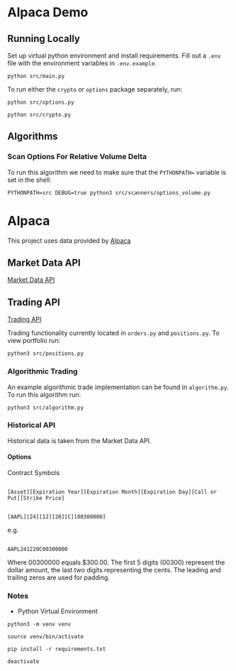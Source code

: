 # Alpaca Demo

## Running Locally

Set up virtual python environment and install requirements. Fill out a `.env` file with the environment variables in `.env.example`.

```
python src/main.py
```

To run either the `crypto` or `options` package separately, run:

```
python src/options.py
```

```
python src/crypto.py
```

## Algorithms

### Scan Options For Relative Volume Delta

To run this algorithm we need to make sure that the `PYTHONPATH=` variable is set in the shell:

`PYTHONPATH=src DEBUG=true python3 src/scanners/options_volume.py`

# Alpaca

This project uses data provided by [Alpaca](https://alpaca.markets/)

## Market Data API

[Market Data API](https://docs.alpaca.markets/docs/about-market-data-api)

## Trading API

[Trading API](https://docs.alpaca.markets/docs/trading-api)

Trading functionality currently located in `orders.py` and `positions.py`. To view portfolio run:

`python3 src/positions.py`

### Algorithmic Trading

An example algorithmic trade implementation can be found in `algorithm.py`. To run this algorithm run:

`python3 src/algorithm.py`

### Historical API

Historical data is taken from the Market Data API.

#### Options

Contract Symbols

```

[Asset][Expiration Year][Expiration Month][Expiration Day][Call or Put][Strike Price]

```

```

[AAPL][24][12][20][C][00300000]

```

e.g.

```

AAPL241220C00300000

```

Where 00300000 equals $300.00. The first 5 digits (00300) represent the dollar amount, the last two digits representing the cents. The leading and trailing zeros are used for padding.

### Notes

- Python Virtual Environment

`python3 -m venv venv`

`source venv/bin/activate`

`pip install -r requirements.txt`

`deactivate`
